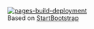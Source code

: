 [![pages-build-deployment](https://github.com/achintya-kumar/achintya-kumar.github.io/actions/workflows/pages/pages-build-deployment/badge.svg?branch=master)](https://github.com/achintya-kumar/achintya-kumar.github.io/actions/workflows/pages/pages-build-deployment)
<br>
Based on [StartBootstrap](http://StartBootstrap.github.io/startbootstrap-clean-blog-jekyll/)


